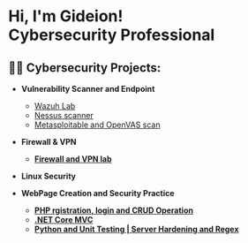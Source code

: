 <h1>Hi, I'm Gideion! <br/>Cybersecurity Professional</a>

<h2>👨‍💻 Cybersecurity Projects:</h2>

- <b>Vulnerability Scanner and Endpoint </b>
   - [Wazuh Lab](https://github.com/Gideion7/Gideion7/blob/f5c0e8e888426b6a4fee8c734224a7c3409e92a8/IT%26C%20366%20Wazuh%20Lab_v3.pdf)
   - [Nessus scanner](https://github.com/Gideion7/Gideion7/blob/16eb46447b942923ed504e1cfd6d6fdf74629416/ITC_366_W25_Lab_3_SecureConfiguration.pdf)
   - [Metasploitable and OpenVAS scan](https://github.com/Gideion7/Gideion7/blob/fd36e2fdc160c3273323f3457067cdd6abab2aa0/Lab-6-writeup.pdf)

- <b>Firewall & VPN
     - [Firewall and VPN lab](https://github.com/Gideion7/Gideion7/blob/16eb46447b942923ed504e1cfd6d6fdf74629416/ITC_366_Lab5_W25.pdf)
 
- <b>Linux Security </b>


- <b>WebPage Creation and Security Practice </b>
  - [PHP rgistration, login and CRUD Operation](https://github.com/Gideion7/ProjGid/tree/3b)
  - [.NET Core MVC](https://github.com/Gideion7/ProjGid/tree/4b)
  - [Python and Unit Testing | Server Hardening and Regex](https://github.com/Gideion7/ProjGid/tree/5b)
  



<!--
**joshmadakor1/joshmadakor1** is a ✨ _special_ ✨ repository because its `README.md` (this file) appears on your GitHub profile.

Here are some ideas to get you started:

- 🔭 I’m currently working on ...
- 🌱 I’m currently learning ...
- 👯 I’m looking to collaborate on ...
- 🤔 I’m looking for help with ...
- 💬 Ask me about ...
- 📫 How to reach me: ...
- 😄 Pronouns: ...
- ⚡ Fun fact: ...
-->

